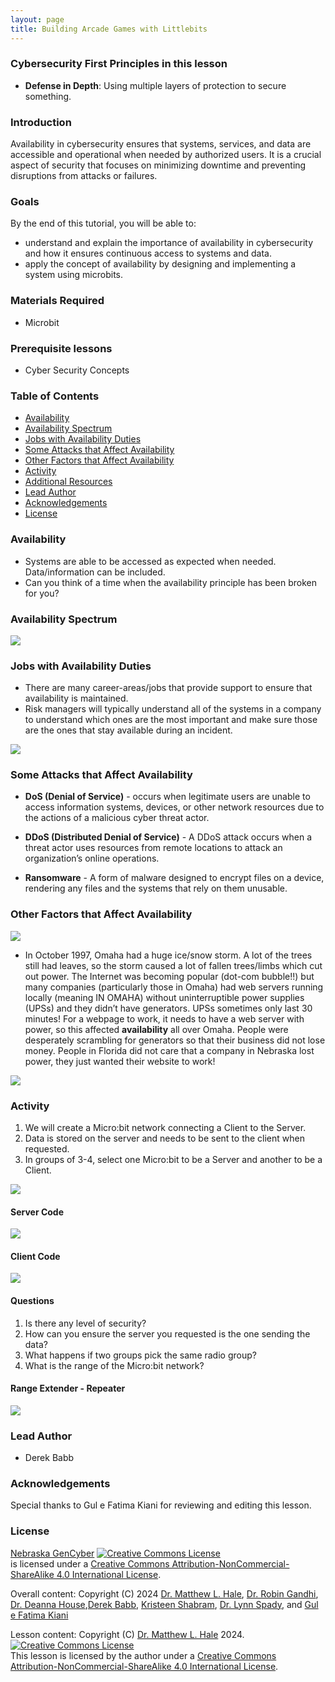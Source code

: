 ```yaml
---
layout: page
title: Building Arcade Games with Littlebits
---
```


### Cybersecurity First Principles in this lesson

* __Defense in Depth__: Using multiple layers of protection to secure something.

### Introduction
Availability in cybersecurity ensures that systems, services, and data are accessible and operational when needed by authorized users. It is a crucial aspect of security that focuses on minimizing downtime and preventing disruptions from attacks or failures.

### Goals
By the end of this tutorial, you will be able to:
* understand and explain the importance of availability in cybersecurity and how it ensures continuous access to systems and data.
* apply the concept of availability by designing and implementing a system using microbits.


### Materials Required
* Microbit

### Prerequisite lessons
- Cyber Security Concepts

### Table of Contents

- [Availability](#availability)
- [Availability Spectrum](#availability-spectrum)
- [Jobs with Availability Duties](#jobs-with-availability-duties)
- [Some Attacks that Affect Availability](#some-attacks-that-affect-availability)
- [Other Factors that Affect Availability](#other-factors-that-affect-availability)
- [Activity](#activity)
- [Additional Resources](#additional-resources)
- [Lead Author](#lead-author)
- [Acknowledgements](#acknowledgements)
- [License](#license)

### Availability
- Systems are able to be accessed as expected when needed. Data/information can be included.
- Can you think of a time when the availability principle has been broken for you?

### Availability Spectrum

![](a1.png)

### Jobs with Availability Duties
- There are many career-areas/jobs that provide support to ensure that availability is maintained. 
- Risk managers will typically understand all of the systems in a company to understand which ones are the most important and make sure those are the ones that stay available during an incident.

![](a2.png)

### Some Attacks that Affect Availability
- **DoS (Denial of Service)** - occurs when legitimate users are unable to access information systems, devices, or other network resources due to the actions of a malicious cyber threat actor.

- **DDoS (Distributed Denial of Service)** - A DDoS attack occurs when a threat actor uses resources from remote locations to attack an organization’s online operations.  

- **Ransomware** - A form of malware designed to encrypt files on a device, rendering any files and the systems that rely on them unusable.

### Other Factors that Affect Availability

![](a3.png)

- In October 1997, Omaha had a huge ice/snow storm. A lot of the trees still had leaves, so the storm caused a lot of fallen trees/limbs which cut out power. The Internet was becoming popular (dot-com bubble!!) but many companies (particularly those in Omaha) had web servers running locally (meaning IN OMAHA) without uninterruptible power supplies (UPSs) and they didn’t have generators. UPSs sometimes only last 30 minutes! For a webpage to work, it needs to have a web server with power, so this affected **availability** all over Omaha. People were desperately scrambling for generators so that their business did not lose money. People in Florida did not care that a company in Nebraska lost power, they just wanted their website to work!

![](a4.png)

### Activity

1. We will create a Micro:bit network connecting a Client to the Server. 
2. Data is stored on the server and needs to be sent to the client when requested.
3. In groups of 3-4, select one Micro:bit to be a Server and another to be a Client.

![](a5.png)

#### Server Code

![](a6.png)

#### Client Code

![](a7.png)

#### Questions
1. Is there any level of security?
2. How can you ensure the server you requested is the one sending the data?
3. What happens if two groups pick the same radio group?
4. What is the range of the Micro:bit network?

#### Range Extender - Repeater

![](a8.png)


### Lead Author

- Derek Babb

### Acknowledgements

Special thanks to Gul e Fatima Kiani for reviewing and editing this lesson.

### License
[Nebraska GenCyber](https://www.nebraskagencyber.com) <a rel="license" href="http://creativecommons.org/licenses/by-nc-sa/4.0/"><img alt="Creative Commons License" style="border-width:0" src="https://i.creativecommons.org/l/by-nc-sa/4.0/88x31.png" /></a><br /> is licensed under a <a rel="license" href="http://creativecommons.org/licenses/by-nc-sa/4.0/">Creative Commons Attribution-NonCommercial-ShareAlike 4.0 International License</a>.

Overall content: Copyright (C) 2024  [Dr. Matthew L. Hale](http://faculty.ist.unomaha.edu/mhale/), [Dr. Robin Gandhi](http://faculty.ist.unomaha.edu/rgandhi/), [Dr. Deanna House](#),[Derek Babb](https://derekbabb.com/), [Kristeen Shabram](#), [Dr. Lynn Spady](#), and [Gul e Fatima Kiani](#)

Lesson content: Copyright (C) [Dr. Matthew L. Hale](http://faculty.ist.unomaha.edu/mhale/) 2024.  
<a rel="license" href="http://creativecommons.org/licenses/by-nc-sa/4.0/"><img alt="Creative Commons License" style="border-width:0" src="https://i.creativecommons.org/l/by-nc-sa/4.0/88x31.png" /></a><br /><span xmlns:dct="http://purl.org/dc/terms/" property="dct:title">This lesson</span> is licensed by the author under a <a rel="license" href="http://creativecommons.org/licenses/by-nc-sa/4.0/">Creative Commons Attribution-NonCommercial-ShareAlike 4.0 International License</a>.
